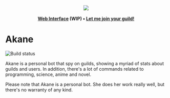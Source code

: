 <div align="center">
  <img src="https://i.imgur.com/ijY4kEE.png">
  <br><br>
  <b>
    <a href="https://madokami.pw/">Web Interface</a> (WIP)
    <span> • </span>
    <a href="https://discordapp.com/oauth2/authorize?&client_id=339588158733680640&scope=bot&permissions=379968">Let me join your guild!</a>
  </b>
</div>

# Akane

![Build status](https://img.shields.io/travis/com/kandayo/akane.svg?logo=discord&style=for-the-badge)

Akane is a personal bot that spy on guilds, showing a myriad of stats about
guilds and users. In addition, there's a lot of commands related to
programming, science, anime and novel.

Please note that Akane is a personal bot. She does her work really well, but
there's no warranty of any kind.
